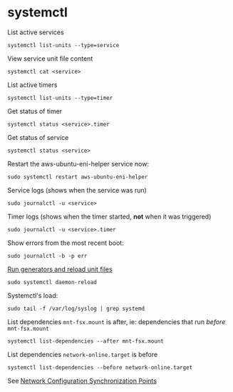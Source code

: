 # systemctl

List active services

```
systemctl list-units --type=service
```

View service unit file content

```
systemctl cat <service>
```

List active timers

```
systemctl list-units --type=timer
```

Get status of timer

```
systemctl status <service>.timer
```

Get status of service

```
systemctl status <service>
```

Restart the aws-ubuntu-eni-helper service now:

```
sudo systemctl restart aws-ubuntu-eni-helper
```

Service logs (shows when the service was run)

```
sudo journalctl -u <service>
```

Timer logs (shows when the timer started, **not** when it was triggered)

```
sudo journalctl -u <service>.timer
```

Show errors from the most recent boot:

```
sudo journalctl -b -p err
```

[Run generators and reload unit files](https://www.freedesktop.org/software/systemd/man/systemctl.html#daemon-reload)

```
sudo systemctl daemon-reload
```

Systemctl's load:

```
sudo tail -f /var/log/syslog | grep systemd
```

List dependencies `mnt-fsx.mount` is after, ie: dependencies that run _before_ `mnt-fsx.mount`

```
systemctl list-dependencies --after mnt-fsx.mount
```

List dependencies `network-online.target` is before

```
systemctl list-dependencies --before network-online.target
```

See [Network Configuration Synchronization Points](https://systemd.io/NETWORK_ONLINE/)
